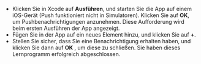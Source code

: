 
* Klicken Sie in Xcode auf **Ausführen**, und starten Sie die App auf einem iOS-Gerät (Push funktioniert nicht in Simulatoren). Klicken Sie auf **OK**, um Pushbenachrichtigungen anzunehmen. Diese Aufforderung wird beim ersten Ausführen der App angezeigt.
* Fügen Sie in der App auf ein neues Element hinzu, und klicken Sie auf **+**.
* Stellen Sie sicher, dass Sie eine Benachrichtigung erhalten haben, und klicken Sie dann auf **OK** , um diese zu schließen. Sie haben dieses Lernprogramm erfolgreich abgeschlossen.


